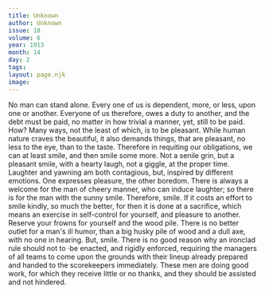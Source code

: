 ```yaml
---
title: Unknown
author: Unknown
issue: 18
volume: 6
year: 1913
month: 14
day: 2
tags:
layout: page.njk
image:
---
```

No man can stand alone. Every one of us is dependent, more, or less, upon one or another. Everyone of us therefore, owes a duty to another, and the debt must be paid, no matter in how trivial a manner, yet, still to be paid. How? Many ways, not the least of which, is to be pleasant.    While human nature craves the beautiful, it also demands things, that are pleasant, no less to the eye, than to the taste. Therefore in requiting our obligations, we can at least smile, and then smile some more. Not a senile grin, but a pleasant smile, with a hearty laugh, not a giggle, at the proper time.    Laughter and yawning am both contagious, but, inspired by different emotions. One expresses pleasure, the other boredom. There is always a welcome for the man of cheery manner, who can induce laughter; so there is for the man with the sunny smile. Therefore, smile. If it costs an effort to smile kindly, so much the better, for then it is done at a sacrifice, which means an exercise in self-control for yourself, and pleasure to another. Reserve your frowns for yourself and the wood pile. There is no better outlet for a man's ill humor, than a big husky pile of wood and a dull axe, with no one in hearing. But, smile.       There is no good reason why an ironclad rule should not to ·be enacted, and rigidly enforced, requiring the managers of all teams to come upon the grounds with their lineup already prepared and handed to the scorekeepers immediately. These men are doing good work, for which they receive little or no thanks, and they should be assisted and not hindered. 

